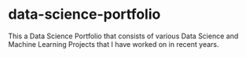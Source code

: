 # data-science-portfolio
This a Data Science Portfolio that consists of various Data Science and Machine Learning Projects that I have worked on in recent years.
